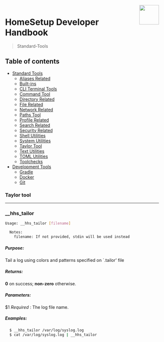 <img src="https://iili.io/HvtxC1S.png" width="64" height="64" align="right" />

# HomeSetup Developer Handbook
>
> Standard-Tools

## Table of contents

<!-- toc -->

- [Standard Tools](../../functions.md#standard-tools)
  - [Aliases Related](aliases-related.md#aliases-related-functions)
  - [Built-ins](built-ins.md#built-ins-functions)
  - [CLI Terminal Tools](clitt.md#cli-terminal-tools)
  - [Command Tool](command-tool.md#command-tool)
  - [Directory Related](directory-related.md#directory-related-functions)
  - [File Related](file-related.md#file-related-functions)
  - [Network Related](network-related.md#network-related-functions)
  - [Paths Tool](paths-tool.md#paths-tool)
  - [Profile Related](profile-related.md#profile-related-functions)
  - [Search Related](search-related.md#search-related-functions)
  - [Security Related](security-related.md#security-related-functions)
  - [Shell Utilities](shell-utilities.md#shell-utilities)
  - [System Utilities](system-utilities.md#system-utilities)
  - [Taylor Tool](taylor-tool.md#taylor-tool)
  - [Text Utilities](text-utilities.md#text-utilities)
  - [TOML Utilities](toml-utilities.md#toml-utilities)
  - [Toolchecks](toolchecks.md#tool-checks-functions)
- [Development Tools](../../functions.md#development-tools)
  - [Gradle](../dev-tools/gradle-tools.md#gradle-functions)
  - [Docker](../dev-tools/docker-tools.md#docker-functions)
  - [Git](../dev-tools/git-tools.md#git-functions)

<!-- tocstop -->


### Taylor tool

------
### __hhs_tailor

```bash
Usage: __hhs_tailor [filename]

  Notes:
    filename: If not provided, stdin will be used instead
```

##### **Purpose**:

Tail a log using colors and patterns specified on `.tailor' file

##### **Returns**:

**0** on success; **non-zero** otherwise.

##### **Parameters**:

  $1 _Required_ : The log file name.

##### **Examples:**

```bash
  $ __hhs_tailor /var/log/syslog.log
  $ cat /var/log/syslog.log | __hhs_tailor
```
